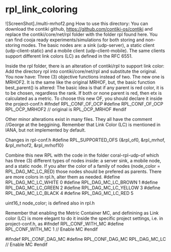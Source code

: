 # rpl_link_coloring

![ScreenShot]./multi-mrhof2.png
How to use this directory:
You can download the contiki github, https://github.com/contiki-os/contiki and replace the contiki/core/net/rpl folder with the folder rpl found here. 
You can find cooja ready experiments/simulations for both storing and non-storing modes. 
The basic nodes are: a sink (udp-server), a static client (udp-client-static) and a mobile client (udp-client-mobile). The same clients support different link colors (LC) as defined in the RFC 6551.  

Inside the rpl folder, there is an alteration of contiki/rpl to support link color:
Add the directory rpl into contiki/core/net/rpl and substitute the original. You now have:
Three (3) objective functions instead of two. 
The new one is MRHOF2. It is the same like the original MRHOF, but, the basic function best_parent() is altered:
The basic idea is that if any parent is red color, it is to be chosen, regardless the rank. If both or none parent is red, 
then etx is calculated as a metric.
To choose this new OF, you should declare it inside the project-conf.h
#ifndef RPL_CONF_OF_OCP
#define RPL_CONF_OF_OCP RPL_OCP_MRHOF2 // original is RPL_OCP_MRHOF
#endif

Other minor alterations exist in many files. They all have the comment //George at the beggining.
Remember that Link Color (LC) is mentioned in IANA, but not implemented by default.

Changes in rpl-conf.h
#define RPL_SUPPORTED_OFS {&rpl_of0, &rpl_mrhof, &rpl_mrhof2, &rpl_mrhof10}

Combine this new RPL with the code in the folder coral-rpl-udp-of which has three (3) different types of nodes inside:
a server sink, a mobile node, and a static node. If you alter the color of a family of nodes (node_color = RPL_DAG_MC_LC_RED) those nodes should be prefered as parents. There are more colors in rpl.h, alter them as needed.
#define RPL_DAG_MC_LC_WHITE  0
#define RPL_DAG_MC_LC_BROWN  1
#define RPL_DAG_MC_LC_GREEN  2
#define RPL_DAG_MC_LC_YELLOW 3
#define RPL_DAG_MC_LC_BLACK  4
#define RPL_DAG_MC_LC_RED    5

uint16_t node_color;  is defined also in rpl.h

Remember that enabling the Metric Container MC, and definining as Link color (LC) is more elegant to do it inside the specific project settings, i.e. in project-conf.h, as 
#ifndef RPL_CONF_WITH_MC
#define RPL_CONF_WITH_MC 1 // Enable MC
#endif 

#ifndef RPL_CONF_DAG_MC
#define RPL_CONF_DAG_MC RPL_DAG_MC_LC // Enable MC
#endif 
